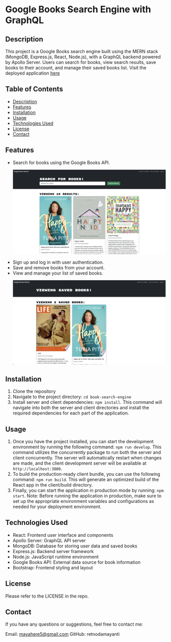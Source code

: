 # Google Books Search Engine with GraphQL

## Description
This project is a Google Books search engine built using the MERN stack (MongoDB, Express.js, React, Node.js), with a GraphQL backend powered by Apollo Server. Users can search for books, view search results, save books to their account, and manage their saved books list. Visit the deployed application [here](https://retnodamayanti.github.io/react-portfolio/)

## Table of Contents

- [Description](#description)
- [Features](#features)
- [Installation](#installation)
- [Usage](#usage)
- [Technologies Used](#technologies-used)
- [License](#license)
- [Contact](#contact)
## Features

- Search for books using the Google Books API.
    <p align="center">
    <img src="./images/image_2.png" width="1000">
    </p>
- Sign up and log in with user authentication.
- Save and remove books from your account.
- View and manage your list of saved books.
    <p align="center">
    <img src="./images/image_1.png" width="1000">
    </p>

## Installation

1. Clone the repository
2. Navigate to the project directory: `cd book-search-engine`
3. Install server and client dependencies: `npm install`. This command will navigate into both the server and client directories and install the required dependencies for each part of the application.

## Usage

1. Once you have the project installed, you can start the development environment by running the following command: `npm run develop`. This command utilizes the concurrently package to run both the server and client concurrently. The server will automatically restart when changes are made, and the client development server will be available at `http://localhost:3000`.
2. To build the production-ready client bundle, you can use the following command: `npm run build`. This will generate an optimized build of the React app in the client/build directory.
3. Finally, you can start the application in production mode by running: `npm start`.
Note: Before running the application in production, make sure to set up the appropriate environment variables and configurations as needed for your deployment environment.

## Technologies Used

- React: Frontend user interface and components
- Apollo Server: GraphQL API server
- MongoDB: Database for storing user data and saved books
- Express.js: Backend server framework
- Node.js: JavaScript runtime environment
- Google Books API: External data source for book information
- Bootstrap: Frontend styling and layout

## License

Please refer to the LICENSE in the repo.

## Contact

If you have any questions or suggestions, feel free to contact me:

Email: <mayahere5@gmail.com>
GitHub: retnodamayanti